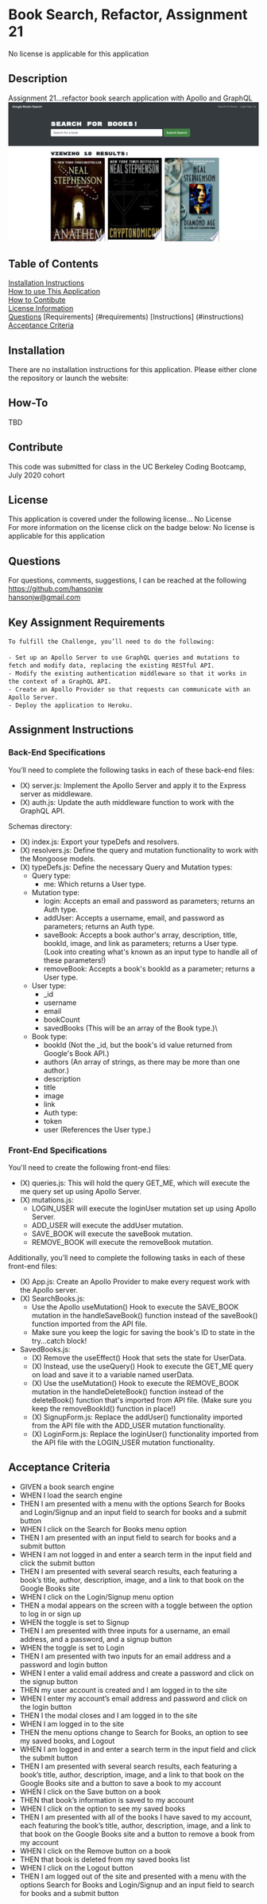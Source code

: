 # Book Search, Refactor, Assignment 21  
No license is applicable for this application

## Description
Assignment 21...refactor book search application with Apollo and GraphQL
![screenshot of website](./client/public/screenshot.png)

## Table of Contents
[Installation Instructions](#installation)  
[How to use This Application](#how-to)  
[How to Contibute](#contribute)  
[License Information](#license)  
[Questions](#questions) 
[Requirements] (#requirements) 
[Instructions] (#instructions)
[Acceptance Criteria](#criteria)

## Installation
There are no installation instructions for this application.  Please either clone the repository or launch the website:

## How-To
TBD

## Contribute
This code was submitted for class in the UC Berkeley Coding Bootcamp, July 2020 cohort

## License
This application is covered under the following license...
No License  
For more information on the license click on the badge below:
No license is applicable for this application

## Questions
For questions, comments, suggestions, I can be reached at the following  
https://github.com/hansonjw  
hansonjw@gmail.com

## Key Assignment Requirements
    To fulfill the Challenge, you’ll need to do the following:

    - Set up an Apollo Server to use GraphQL queries and mutations to fetch and modify data, replacing the existing RESTful API.
    - Modify the existing authentication middleware so that it works in the context of a GraphQL API.
    - Create an Apollo Provider so that requests can communicate with an Apollo Server.
    - Deploy the application to Heroku.


## Assignment Instructions
### Back-End Specifications
You’ll need to complete the following tasks in each of these back-end files:
- (X) server.js: Implement the Apollo Server and apply it to the Express server as middleware.
- (X) auth.js: Update the auth middleware function to work with the GraphQL API.

Schemas directory:
- (X) index.js: Export your typeDefs and resolvers.
- (X) resolvers.js: Define the query and mutation functionality to work with the Mongoose models.
- (X) typeDefs.js: Define the necessary Query and Mutation types:
    - Query type:
        - me: Which returns a User type.   
    - Mutation type:
        - login: Accepts an email and password as parameters; returns an Auth type.
        - addUser: Accepts a username, email, and password as parameters; returns an Auth type.
        - saveBook: Accepts a book author's array, description, title, bookId, image, and link as parameters; returns a User type. (Look into creating what's known as an input type to handle all of these parameters!)
        - removeBook: Accepts a book's bookId as a parameter; returns a User type.
    - User type:
        - _id
        - username
        - email
        - bookCount
        - savedBooks (This will be an array of the Book type.)\
    - Book type:
        - bookId (Not the _id, but the book's id value returned from Google's Book API.)
        - authors (An array of strings, as there may be more than one author.)
        - description
        - title
        - image
        - link
        - Auth type:
        - token
        - user (References the User type.)

### Front-End Specifications
You'll need to create the following front-end files:
- (X) queries.js: This will hold the query GET_ME, which will execute the me query set up using Apollo Server.
- (X) mutations.js:
    - LOGIN_USER will execute the loginUser mutation set up using Apollo Server.
    - ADD_USER will execute the addUser mutation.
    - SAVE_BOOK will execute the saveBook mutation.
    - REMOVE_BOOK will execute the removeBook mutation.

Additionally, you’ll need to complete the following tasks in each of these front-end files:
- (X) App.js: Create an Apollo Provider to make every request work with the Apollo server.
- (X) SearchBooks.js:
    - Use the Apollo useMutation() Hook to execute the SAVE_BOOK mutation in the handleSaveBook() function instead of the saveBook() function imported from the API file.
    - Make sure you keep the logic for saving the book's ID to state in the try...catch block!
- SavedBooks.js:
    - (X) Remove the useEffect() Hook that sets the state for UserData.
    - (X) Instead, use the useQuery() Hook to execute the GET_ME query on load and save it to a variable named userData.
    - (X) Use the useMutation() Hook to execute the REMOVE_BOOK mutation in the handleDeleteBook() function instead of the deleteBook() function that's imported from API file. (Make sure you keep the removeBookId() function in place!)
    - (X) SignupForm.js: Replace the addUser() functionality imported from the API file with the ADD_USER mutation functionality.
    - (X) LoginForm.js: Replace the loginUser() functionality imported from the API file with the LOGIN_USER mutation functionality.

## Acceptance Criteria
- GIVEN a book search engine
- WHEN I load the search engine
- THEN I am presented with a menu with the options Search for Books and Login/Signup and an input field to search for books and a submit button
- WHEN I click on the Search for Books menu option
- THEN I am presented with an input field to search for books and a submit button
- WHEN I am not logged in and enter a search term in the input field and click the submit button
- THEN I am presented with several search results, each featuring a book’s title, author, description, image, and a link to that book on the Google Books site
- WHEN I click on the Login/Signup menu option
- THEN a modal appears on the screen with a toggle between the option to log in or sign up
- WHEN the toggle is set to Signup
- THEN I am presented with three inputs for a username, an email address, and a password, and a signup button
- WHEN the toggle is set to Login
- THEN I am presented with two inputs for an email address and a password and login button
- WHEN I enter a valid email address and create a password and click on the signup button
- THEN my user account is created and I am logged in to the site
- WHEN I enter my account’s email address and password and click on the login button
- THEN I the modal closes and I am logged in to the site
- WHEN I am logged in to the site
- THEN the menu options change to Search for Books, an option to see my saved books, and Logout
- WHEN I am logged in and enter a search term in the input field and click the submit button
- THEN I am presented with several search results, each featuring a book’s title, author, description, image, and a link to that book on the Google Books site and a button to save a book to my account
- WHEN I click on the Save button on a book
- THEN that book’s information is saved to my account
- WHEN I click on the option to see my saved books
- THEN I am presented with all of the books I have saved to my account, each featuring the book’s title, author, description, image, and a link to that book on the Google Books site and a button to remove a book from my account
- WHEN I click on the Remove button on a book
- THEN that book is deleted from my saved books list
- WHEN I click on the Logout button
- THEN I am logged out of the site and presented with a menu with the options Search for Books and Login/Signup and an input field to search for books and a submit button  

